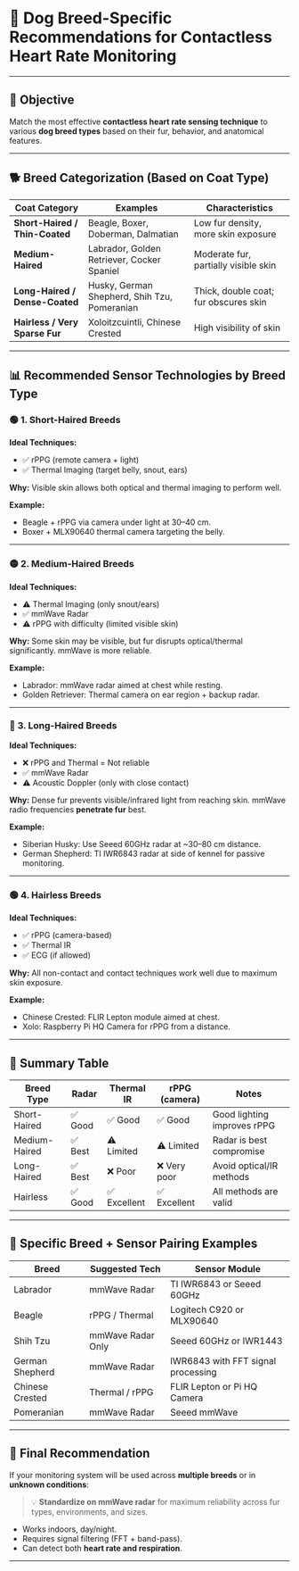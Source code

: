 

# 🐾 Dog Breed-Specific Recommendations for Contactless Heart Rate Monitoring

---

## 🎯 Objective

Match the most effective **contactless heart rate sensing technique** to various **dog breed types** based on their fur, behavior, and anatomical features.

---

## 🐕 Breed Categorization (Based on Coat Type)

| Coat Category                  | Examples                                     | Characteristics                       |
| ------------------------------ | -------------------------------------------- | ------------------------------------- |
| **Short-Haired / Thin-Coated** | Beagle, Boxer, Doberman, Dalmatian           | Low fur density, more skin exposure   |
| **Medium-Haired**              | Labrador, Golden Retriever, Cocker Spaniel   | Moderate fur, partially visible skin  |
| **Long-Haired / Dense-Coated** | Husky, German Shepherd, Shih Tzu, Pomeranian | Thick, double coat; fur obscures skin |
| **Hairless / Very Sparse Fur** | Xoloitzcuintli, Chinese Crested              | High visibility of skin               |

---

## 📊 Recommended Sensor Technologies by Breed Type

### 🟢 **1. Short-Haired Breeds**

**Ideal Techniques:**

* ✅ rPPG (remote camera + light)
* ✅ Thermal Imaging (target belly, snout, ears)

**Why:** Visible skin allows both optical and thermal imaging to perform well.

**Example:**

* Beagle + rPPG via camera under light at 30–40 cm.
* Boxer + MLX90640 thermal camera targeting the belly.

---

### 🟡 **2. Medium-Haired Breeds**

**Ideal Techniques:**

* ⚠️ Thermal Imaging (only snout/ears)
* ✅ mmWave Radar
* ⚠️ rPPG with difficulty (limited visible skin)

**Why:** Some skin may be visible, but fur disrupts optical/thermal significantly. mmWave is more reliable.

**Example:**

* Labrador: mmWave radar aimed at chest while resting.
* Golden Retriever: Thermal camera on ear region + backup radar.

---

### 🔴 **3. Long-Haired Breeds**

**Ideal Techniques:**

* ❌ rPPG and Thermal = Not reliable
* ✅ mmWave Radar
* ⚠️ Acoustic Doppler (only with close contact)

**Why:** Dense fur prevents visible/infrared light from reaching skin. mmWave radio frequencies **penetrate fur** best.

**Example:**

* Siberian Husky: Use Seeed 60GHz radar at \~30–80 cm distance.
* German Shepherd: TI IWR6843 radar at side of kennel for passive monitoring.

---

### 🟢 **4. Hairless Breeds**

**Ideal Techniques:**

* ✅ rPPG (camera-based)
* ✅ Thermal IR
* ✅ ECG (if allowed)

**Why:** All non-contact and contact techniques work well due to maximum skin exposure.

**Example:**

* Chinese Crested: FLIR Lepton module aimed at chest.
* Xolo: Raspberry Pi HQ Camera for rPPG from a distance.

---

## 🧠 Summary Table

| Breed Type    | Radar  | Thermal IR  | rPPG (camera) | Notes                       |
| ------------- | ------ | ----------- | ------------- | --------------------------- |
| Short-Haired  | ✅ Good | ✅ Good      | ✅ Good        | Good lighting improves rPPG |
| Medium-Haired | ✅ Best | ⚠️ Limited  | ⚠️ Limited    | Radar is best compromise    |
| Long-Haired   | ✅ Best | ❌ Poor      | ❌ Very poor   | Avoid optical/IR methods    |
| Hairless      | ✅ Good | ✅ Excellent | ✅ Excellent   | All methods are valid       |

---

## 🐶 Specific Breed + Sensor Pairing Examples

| Breed           | Suggested Tech    | Sensor Module                      |
| --------------- | ----------------- | ---------------------------------- |
| Labrador        | mmWave Radar      | TI IWR6843 or Seeed 60GHz          |
| Beagle          | rPPG / Thermal    | Logitech C920 or MLX90640          |
| Shih Tzu        | mmWave Radar Only | Seeed 60GHz or IWR1443             |
| German Shepherd | mmWave Radar      | IWR6843 with FFT signal processing |
| Chinese Crested | Thermal / rPPG    | FLIR Lepton or Pi HQ Camera        |
| Pomeranian      | mmWave Radar      | Seeed mmWave                       |

---

## 🏁 Final Recommendation

If your monitoring system will be used across **multiple breeds** or in **unknown conditions**:

> 💡 **Standardize on mmWave radar** for maximum reliability across fur types, environments, and sizes.

* Works indoors, day/night.
* Requires signal filtering (FFT + band-pass).
* Can detect both **heart rate and respiration**.

---



